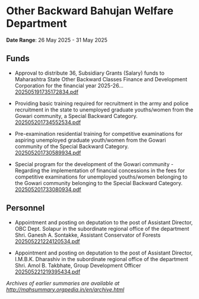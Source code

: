 # Other Backward Bahujan Welfare Department

**Date Range**: 26 May 2025 - 31 May 2025


## Funds
- Approval to distribute 36, Subsidiary Grants (Salary) funds to Maharashtra State Other Backward Classes Finance and Development Corporation for the financial year 2025-26...\
  [202505191735172834.pdf](https://gr.maharashtra.gov.in/Site/Upload/Government%20Resolutions/English/202505191735172834.pdf)

- Providing basic training required for recruitment in the army and police recruitment in the state to unemployed graduate youths/women from the Gowari community, a Special Backward Category.\
  [202505201734552534.pdf](https://gr.maharashtra.gov.in/Site/Upload/Government%20Resolutions/English/202505201734552534.pdf)

- Pre-examination residential training for competitive examinations for aspiring unemployed graduate youth/women from the Gowari community of the Special Backward Category.\
  [202505201730589934.pdf](https://gr.maharashtra.gov.in/Site/Upload/Government%20Resolutions/English/202505201730589934.pdf)

- Special program for the development of the Gowari community - Regarding the implementation of financial concessions in the fees for competitive examinations for unemployed youths/women belonging to the Gowari community belonging to the Special Backward Category.\
  [202505201733080934.pdf](https://gr.maharashtra.gov.in/Site/Upload/Government%20Resolutions/English/202505201733080934.pdf)

## Personnel
- Appointment and posting on deputation to the post of Assistant Director, OBC Dept. Solapur in the subordinate regional office of the department Shri. Ganesh A. Sontakke, Assistant Conservator of Forests\
  [202505221224120534.pdf](https://gr.maharashtra.gov.in/Site/Upload/Government%20Resolutions/English/202505221224120534.pdf)

- Appointment and posting on deputation to the post of Assistant Director, I.M.B.K. Dharashiv in the subordinate regional office of the department Shri. Amol B. Takbhate, Group Development Officer\
  [202505221219395434.pdf](https://gr.maharashtra.gov.in/Site/Upload/Government%20Resolutions/English/202505221219395434.pdf)


*Archives of earlier summaries are available at http://mahsummary.orgpedia.in/en/archive.html*